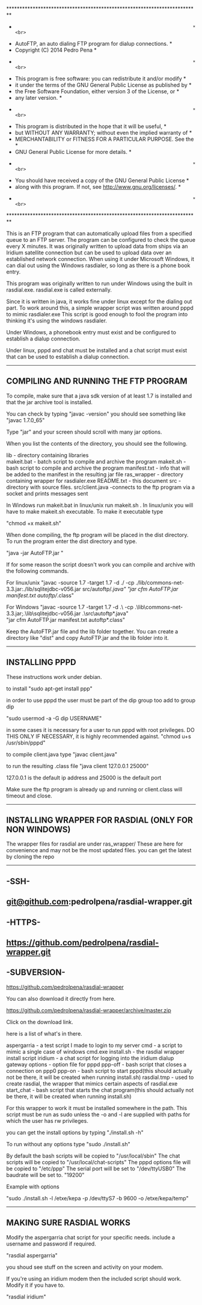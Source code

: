 
*************************************************************************<br>
*                                                                       *<br>
* AutoFTP, an auto dialing FTP program for dialup connections.          *<br>
* Copyright (C) 2014  Pedro Pena                                        *<br>
*                                                                       *<br>
* This program is free software: you can redistribute it and/or modify  *<br>
* it under the terms of the GNU General Public License as published by  *<br>
* the Free Software Foundation, either version 3 of the License, or     *<br>
* any later version.                                                    *<br>
*                                                                       * <br>
* This program is distributed in the hope that it will be useful,       *<br>
* but WITHOUT ANY WARRANTY; without even the implied warranty of        *<br>
* MERCHANTABILITY or FITNESS FOR A PARTICULAR PURPOSE.  See the         *<br>
* GNU General Public License for more details.                          *<br>
*                                                                       *<br>
* You should have received a copy of the GNU General Public License     *<br>
* along with this program.  If not, see <http://www.gnu.org/licenses/>. *<br>
*                                                                       *<br>                                         
*************************************************************************<br>



This is an FTP program that can automatically upload files from a specified queue
to an FTP server. The program can be configured to check the queue every X minutes.
It was originally written to upload data from ships via an Iridium satellite
connection but can be used to upload data over an established network connection.
When using it under Microsoft Windows, it can dial out using the Windows rasdialer,
so long as there is a phone book entry.

This program was originally written to run under Windows using the built in rasdial.exe.
rasdial.exe is called externally.

Since it is written in java, it works fine under linux except for the dialing out part.
To work around this, a simple wrapper script was written around pppd to mimic rasdialer.exe
This script is good enough to fool the program into thinking it's using the windows rasdialer.

Under Windows, a phonebook entry must exist and be configured to establish a dialup
connection.

Under linux, pppd and chat must be installed and a chat script must exist
that can be used to establish a dialup connection.

-----------------------------------------
**COMPILING AND RUNNING THE FTP PROGRAM**
-----------------------------------------

To compile, make sure that a java sdk version of at least 1.7 is installed
and that the jar archive tool is installed.

You can check by typing "javac -version"
you should see something like "javac 1.7.0_65"

Type "jar" and your screen should scroll with many jar options.

When you list the contents of the directory, you should see the following.

lib             - directory containing libraries  
makeit.bat      - batch script to compile and archive the program 
makeit.sh       - bash  script to compile and archive the program 
manifest.txt    - info that will be added to the manifest in the resulting jar file
ras_wrapper     - directory containing wrapper for rasdialer.exe
README.txt      - this document
src             - directory with source files.
src/client.java -connects to the ftp program via a socket and prints messages sent

In Windows run makeit.bat in linux/unix run makeit.sh .
In linux/unix you will have to make makeit.sh executable.
To make it executable type

"chmod +x makeit.sh"

When done compiling, the ftp program will be placed in the dist directory.
To run the program enter the dist directory and type.

"java -jar AutoFTP.jar "

If for some reason the script doesn't work you can compile and archive with the following commands.

For linux/unix
"javac -source 1.7 -target 1.7 -d ./ -cp ./lib/commons-net-3.3.jar:./lib/sqlitejdbc-v056.jar src/autoftp/*.java"
"jar cfm AutoFTP.jar manifest.txt autoftp/*.class"


For Windows
"javac -source 1.7 -target 1.7 -d .\ -cp .\lib\commons-net-3.3.jar;.\lib\sqlitejdbc-v056.jar .\src\autoftp\*.java"   
"jar cfm AutoFTP.jar manifest.txt autoftp\*.class"

Keep the AutoFTP.jar file and the lib folder together.
You can create a directory like "dist" and copy AutoFTP.jar and the lib folder into it.

-------------------
**INSTALLING PPPD**
-------------------
These instructions work under debian.

to install
"sudo apt-get install ppp"

in order to use pppd the user must be part of the dip group
too add to group dip

"sudo usermod -a -G dip USERNAME"

in some cases it is necessary for a user to run pppd with root privileges.
DO THIS ONLY IF NECESSARY, it is highly recommended against.
"chmod u+s /usr/sbin/pppd"


to compile client.java type
"javac client.java"

to run the resulting .class file
"java client 127.0.0.1 25000"

127.0.0.1 is the default ip address and 25000 is the default port

Make sure the ftp program is already up and running or client.class will timeout and close.

---------------------------------------------------------
**INSTALLING WRAPPER FOR RASDIAL (ONLY FOR NON WINDOWS)**
---------------------------------------------------------

The wrapper files for rasdial are under ras_wrapper/
These are here for convenience and may not be the most updated files.
you can get the latest by cloning the repo

-----
-SSH-
-----
git@github.com:pedrolpena/rasdial-wrapper.git
-------
-HTTPS-
-------
https://github.com/pedrolpena/rasdial-wrapper.git
-----
-SUBVERSION-
-----
https://github.com/pedrolpena/rasdial-wrapper
 
You can also download it directly from here.

https://github.com/pedrolpena/rasdial-wrapper/archive/master.zip

Click on the download link.


here is a list of what's in there.

aspergarria - a test script I made to login to my server
cmd         - a script to mimic a single case of windows cmd.exe
install.sh  - the rasdial wrapper install script 
iridium     - a chat script for logging into the iridium dialup gateway
options     - option file for pppd
ppp-off     - bash script that closes a connection on ppp0
ppp-on      - bash script to start pppd(this should actually not be there,
                  it will be created when running install.sh) 
rasdial.tmp - used to create rasdial, the wrapper that mimics  certain aspects of rasdial.exe 
start_chat  - bash script that starts the chat program(this should actually not be there,
                  it will be created when running install.sh) 


For this wrapper to work it must be installed somewhere in the path.
This script must be run as sudo unless the -o and -l are supplied with paths
for which the user has rw privileges.

you can get the install options by typing 
"./install.sh -h"


To run without any options type
"sudo ./install.sh"

By default the bash scripts will be copied to 
"/usr/local/sbin"
The chat scripts will be copied to
"/usr/local/chat-scripts"
The pppd options file will be copied to 
"/etc/ppp"
The serial port will be set to
"/dev/ttyUSB0"
The baudrate will be set to.
"19200"

Example with options

"sudo ./install.sh -l /etxe/kepa -p /dev/ttyS7 -b 9600 -o /etxe/kepa/temp"


-----------------------------
**MAKING SURE RASDIAL WORKS**
-----------------------------

Modify the aspergarria chat script for your specific needs.
include a username and password if required.

"rasdial aspergarria"

you shoud see stuff on the screen and activity on your modem.

If you're using an iridium modem then the included script should work.
Modify it if you have to.

"rasdial iridium"



